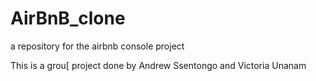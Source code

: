 # AirBnB_clone
a repository for the airbnb console project

This is a grou[ project done by Andrew Ssentongo and Victoria Unanam
